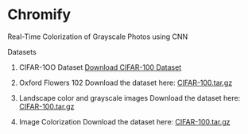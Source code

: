 # Chromify
Real-Time Colorization of Grayscale Photos using CNN

Datasets
1. CIFAR-1OO Dataset
[Download CIFAR-100 Dataset](https://www.cs.toronto.edu/~kriz/cifar-100-python.tar.gz)


2. Oxford Flowers 102
Download the dataset here: [CIFAR-100.tar.gz]([YOUR_DOWNLOAD_LINK_HERE](https://www.robots.ox.ac.uk/~vgg/data/flowers/102/102flowers.tgz))

3. Landscape color and grayscale images
Download the dataset here: [CIFAR-100.tar.gz]([YOUR_DOWNLOAD_LINK_HERE](https://www.kaggle.com/datasets/theblackmamba31/landscape-image-colorization/data))

4. Image Colorization
Download the dataset here: [CIFAR-100.tar.gz]([YOUR_DOWNLOAD_LINK_HERE](http://press.liacs.nl/mirflickr/mirflickr25k.v3b/mirflickr25k.zip))



